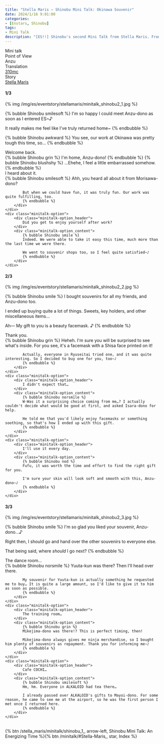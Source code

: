 ```yaml
---
title: "Stella Maris – Shinobu Mini Talk: Okinawa Souvenir"
date: 2024/1/16 9:01:00
categories:
- [Enstars, Shinobu]
tags:
- Mini Talk
description: "[ES!!] Shinobu's second Mini Talk from Stella Maris. From Anzu's POV."
---
```

<div class="three-wrapper" style="--storyColor:#965e7d;--storyColor-rgb:150,94,125;--storyColor-h:326.8;--storyColor-s: 23%;--storyColor-l:47.8%;">
    <div class="info-area">
        <div class="info">
            <div class="info-item characters">
                <div class="label">
                    Mini talk
                </div>
                <div class="value">
								<a href="/categories/Enstars/Shinobu" character="Shinobu"></a>
                </div>
            </div>
            <div class="info-item one">
                <div class="label">
                    Point of View
                </div>
                <div class="value">
                    Anzu
                </div>
            </div>
            <div class="info-item two">
                <div class="label">
                    Translation
                </div>
                <div class="value">
                    <a href="/about">310mc</a>
                </div>
            </div>
            <div class="info-item three">
                <div class="label">
                   Story
                </div>
                <div class="value">
                    <a href="/stella_maris">Stella Maris</a>
                </div>
            </div>
        </div>
    </div>
</div>

<!-- more -->

#### <div mt="rare"></div> 1/3

{% img /img/es/eventstory/stellamaris/minitalk_shinobu2_1.jpg %}

{% bubble Shinobu smilesoft %}
I'm so happy I could meet Anzu-dono as soon as I entered ES~♪

It really makes me feel like I've truly returned home~
{% endbubble %}

{% bubble Shinobu awkward %}
You see, our work at Okinawa was pretty tough this time, so…
{% endbubble %}

<div class="minitalk" character="Anzu">
    <div class="minitalk-option">
        <div class="minitalk-option_header">
            Welcome back.
        </div>
        <div class="minitalk-option_content">
            {% bubble Shinobu grin %}
            I'm home, Anzu-dono!
            {% endbubble %}
            {% bubble Shinobu blushshy %}
            …Ehehe, I feel a little embarrassed somehow.
			{% endbubble %}
        </div>
    </div>
    <div class="minitalk-option">
        <div class="minitalk-option_header">
            I heard about it.
        </div>
        <div class="minitalk-option_content">
            {% bubble Shinobu smilesoft %}
            Ahh, you heard all about it from Morisawa-dono?

            But when we could have fun, it was truly fun. Our work was quite fulfilling, too.
			{% endbubble %}
        </div>
    </div>
    <div class="minitalk-option">
        <div class="minitalk-option_header">
            Did you get to enjoy yourself after work?
        </div>
        <div class="minitalk-option_content">
            {% bubble Shinobu smile %}
            Indeed. We were able to take it easy this time, much more than the last time we were there.

            We went to souvenir shops too, so I feel quite satisfied~♪
			{% endbubble %}
        </div>
    </div>
</div>

#### <div mt="rare"></div> 2/3

{% img /img/es/eventstory/stellamaris/minitalk_shinobu2_2.jpg %}

{% bubble Shinobu smile %}
I bought souvenirs for all my friends, and Anzu-dono too.

I ended up buying quite a lot of things. Sweets, key holders, and other miscellaneous items…

Ah— My gift to you is a beauty facemask. ♪
{% endbubble %}

<div class="minitalk" character="Anzu">
    <div class="minitalk-option">
        <div class="minitalk-option_header">
            Thank you.
        </div>
        <div class="minitalk-option_content">
            {% bubble Shinobu grin %}
            Heheh. I'm sure you will be surprised to see what's inside. For you see, it's a facemask with a Shisa face printed on it!

            Actually, everyone in Ryuseitai tried one, and it was quite interesting. So I decided to buy one for you, too~♪
			{% endbubble %}
        </div>
    </div>
    <div class="minitalk-option">
        <div class="minitalk-option_header">
            I didn't expect that…
        </div>
        <div class="minitalk-option_content">
            {% bubble Shinobu norsmile %}
            W-Was it a surprising choice coming from me…? I actually couldn't decide what would be good at first, and asked Isara-dono for help.

            He told me that you'd likely enjoy facemasks or something soothing, so that's how I ended up with this gift.
			{% endbubble %}
        </div>
    </div>
    <div class="minitalk-option">
        <div class="minitalk-option_header">
            I'll use it every day.
        </div>
        <div class="minitalk-option_content">
            {% bubble Shinobu nod %}
            Fufu, it was worth the time and effort to find the right gift for you.

            I'm sure your skin will look soft and smooth with this, Anzu-dono~♪
			{% endbubble %}
        </div>
    </div>
</div>

#### <div mt="rare"></div> 3/3

{% img /img/es/eventstory/stellamaris/minitalk_shinobu2_3.jpg %}

{% bubble Shinobu smile %}
I'm so glad you liked your souvenir, Anzu-dono…♪

Right then, I should go and hand over the other souvenirs to everyone else.

That being said, where *should* I go next?
{% endbubble %}

<div class="minitalk" character="Anzu">
    <div class="minitalk-option">
        <div class="minitalk-option_header">
          The dance room…
        </div>
        <div class="minitalk-option_content">
            {% bubble Shinobu norsmile %}
            Yuuta-kun was there? Then I'll head over there.

            My souvenir for Yuuta-kun is actually something he requested me to buy… It is quite a large amount, so I'd like to give it to him as soon as possible.
			{% endbubble %}
        </div>
    </div>
    <div class="minitalk-option">
        <div class="minitalk-option_header">
            The training room…
        </div>
        <div class="minitalk-option_content">
            {% bubble Shinobu grin %}
            Mikejima-dono was there!? This is perfect timing, then!

            Mikejima-dono always gives me ninja merchandise, so I bought him plenty of souvenirs as repayment. Thank you for informing me~♪
			{% endbubble %}
        </div>
    </div>
    <div class="minitalk-option">
        <div class="minitalk-option_header">
            Cafe COCHI…
        </div>
        <div class="minitalk-option_content">
            {% bubble Shinobu smilesoft %}
            Hm, hm. Everyone in ALKALOID had tea there…

            I already passed over ALKALOID's gifts to Mayoi-dono. For some reason, he came to see me at the airport, so he was the first person I met once I returned here.
			{% endbubble %}
        </div>
    </div>
</div>
<br>
<div toc>{% btn /stella_maris/minitalk/shinobu_1,, arrow-left, Shinobu Mini Talk: An Energizing Time %}{% btn /minitalk/#Stella-Maris,, star, Index %}</div>
